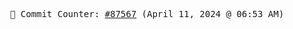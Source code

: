 <p align="center">
    <samp>
        📮 Commit Counter: <a href="https://github.com/Javascript-void0/Javascript-void0/commits/main">#87567</a> (April 11, 2024 @ 06:53 AM)
    </samp>
</p>
